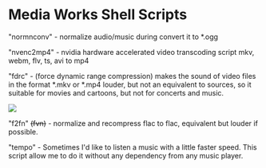 # Media Works Shell Scripts

"normnconv" - normalize audio/music during convert it to *.ogg 
  
"nvenc2mp4" - nvidia hardware accelerated video transcoding script mkv, webm, flv, ts, avi to mp4

"fdrc" - (force dynamic range compression) makes the sound of video files in the format *.mkv or *.mp4 louder, but not an  equivalent to sources, so it suitable for movies and cartoons, but not for concerts and music.

[![](http://img.youtube.com/vi/PAv4LF05Bes/0.jpg)](http://www.youtube.com/watch?v=PAv4LF05Bes "fdrc")

"f2fn" ~~(fvn)~~ - normalize and recompress flac to flac, equivalent but louder if possible.

"tempo" - Sometimes I'd like to listen a music with a little faster speed. This script allow me to do it without any dependency from any music player.
